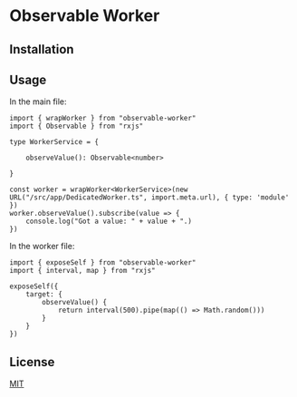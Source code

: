 # Observable Worker

## Installation

## Usage

In the main file:

```
import { wrapWorker } from "observable-worker"
import { Observable } from "rxjs"

type WorkerService = {

    observeValue(): Observable<number>

}

const worker = wrapWorker<WorkerService>(new URL("/src/app/DedicatedWorker.ts", import.meta.url), { type: 'module' })
worker.observeValue().subscribe(value => {
    console.log("Got a value: " + value + ".)
})
```

In the worker file:

```
import { exposeSelf } from "observable-worker"
import { interval, map } from "rxjs"

exposeSelf({
    target: {
        observeValue() {
            return interval(500).pipe(map(() => Math.random()))
        }
    }
})
```

## License

[MIT](https://choosealicense.com/licenses/mit/)